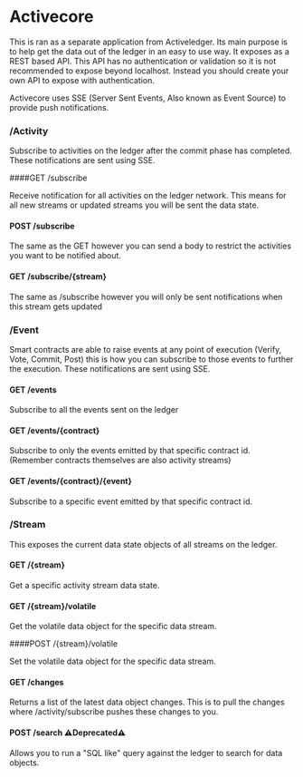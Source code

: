 # Activecore

This is ran as a separate application from Activeledger. Its main purpose is to help get the data out of the ledger in an easy to use way. It exposes as a REST based API. This API has no authentication or validation so it is not recommended to expose beyond localhost. Instead you should create your own API to expose with authentication.

Activecore uses SSE (Server Sent Events, Also known as Event Source) to provide push notifications.

### /Activity

Subscribe to activities on the ledger after the commit phase has completed. These notifications are sent using SSE.

####GET /subscribe 

Receive notification for all activities on the ledger network. This means for all new streams or updated streams you will be sent the data state.

#### POST /subscribe

The same as the GET however you can send a body to restrict the activities you want to be notified about.

#### GET /subscribe/{stream}

The same as /subscribe however you will only be sent notifications when this stream gets updated

### /Event

Smart contracts are able to raise events at any point of execution (Verify, Vote, Commit, Post) this is how you can subscribe to those events to further the execution. These notifications are sent using SSE.

#### GET /events

Subscribe to all the events sent on the ledger

#### GET /events/{contract}

Subscribe to only the events emitted by that specific contract id. (Remember contracts themselves are also activity streams)

#### GET /events/{contract}/{event}

Subscribe to a specific event emitted by that specific contract id.

### /Stream

This exposes the current data state objects of all streams on the ledger.

#### GET /{stream}

Get a specific activity stream data state.

#### GET /{stream}/volatile

Get the volatile data object for the specific data stream.

####POST /{stream}/volatile 

Set the volatile data object for the specific data stream.

#### GET /changes

Returns a list of the latest data object changes. This is to pull the changes where /activity/subscribe pushes these changes to you.

#### POST /search ⚠️Deprecated⚠️

Allows you to run a "SQL like" query against the ledger to search for data objects.